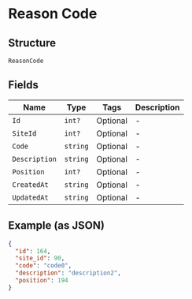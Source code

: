 
# Reason Code

## Structure

`ReasonCode`

## Fields

| Name | Type | Tags | Description |
|  --- | --- | --- | --- |
| `Id` | `int?` | Optional | - |
| `SiteId` | `int?` | Optional | - |
| `Code` | `string` | Optional | - |
| `Description` | `string` | Optional | - |
| `Position` | `int?` | Optional | - |
| `CreatedAt` | `string` | Optional | - |
| `UpdatedAt` | `string` | Optional | - |

## Example (as JSON)

```json
{
  "id": 164,
  "site_id": 90,
  "code": "code0",
  "description": "description2",
  "position": 194
}
```

